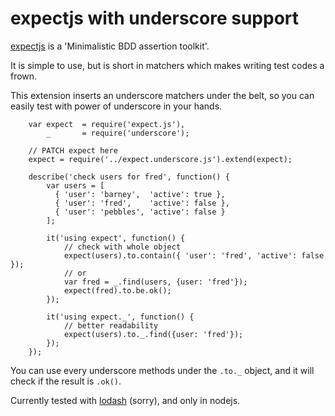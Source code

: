 
# expectjs with underscore support

[expectjs](https://github.com/Automattic/expect.js) is a 'Minimalistic BDD assertion toolkit'.

It is simple to use, but is short in matchers which makes writing test codes a frown.

This extension inserts an underscore matchers under the belt, so you can easily test with power of underscore in your hands.


```
	var expect  = require('expect.js'),
		_       = require('underscore');
	
	// PATCH expect here
	expect = require('../expect.underscore.js').extend(expect);

	describe('check users for fred', function() {
		var users = [
		  { 'user': 'barney',  'active': true },
		  { 'user': 'fred',    'active': false },
		  { 'user': 'pebbles', 'active': false }
		];

		it('using expect', function() {
			// check with whole object
		    expect(users).to.contain({ 'user': 'fred', 'active': false });
			// or
			var fred = _.find(users, {user: 'fred'});
			expect(fred).to.be.ok();
		});

		it('using expect._', function() {
			// better readability
			expect(users).to._.find({user: 'fred'});
		});
	});

```

You can use every underscore methods under the `.to._` object, and it will check if the result is `.ok()`.


Currently tested with [lodash](https://lodash.com/) (sorry), and only in nodejs.

